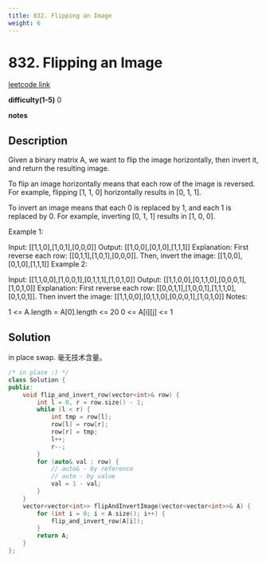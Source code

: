 ```yaml
---
title: 832. Flipping an Image
weight: 6
---
```

# 832. Flipping an Image
[leetcode link](https://leetcode.com/problems/flipping-an-image/)

**difficulty(1-5)** 
0

**notes**   


## Description
Given a binary matrix A, we want to flip the image horizontally, then invert it, and return the resulting image.

To flip an image horizontally means that each row of the image is reversed.  For example, flipping [1, 1, 0] horizontally results in [0, 1, 1].

To invert an image means that each 0 is replaced by 1, and each 1 is replaced by 0. For example, inverting [0, 1, 1] results in [1, 0, 0].

Example 1:

Input: [[1,1,0],[1,0,1],[0,0,0]]
Output: [[1,0,0],[0,1,0],[1,1,1]]
Explanation: First reverse each row: [[0,1,1],[1,0,1],[0,0,0]].
Then, invert the image: [[1,0,0],[0,1,0],[1,1,1]]
Example 2:

Input: [[1,1,0,0],[1,0,0,1],[0,1,1,1],[1,0,1,0]]
Output: [[1,1,0,0],[0,1,1,0],[0,0,0,1],[1,0,1,0]]
Explanation: First reverse each row: [[0,0,1,1],[1,0,0,1],[1,1,1,0],[0,1,0,1]].
Then invert the image: [[1,1,0,0],[0,1,1,0],[0,0,0,1],[1,0,1,0]]
Notes:

1 <= A.length = A[0].length <= 20
0 <= A[i][j] <= 1

## Solution
in place swap. 毫无技术含量。
```c++
/* in place :) */
class Solution {
public:
    void flip_and_invert_row(vector<int>& row) {
        int l = 0, r = row.size() - 1;
        while (l < r) {
            int tmp = row[l];
            row[l] = row[r];
            row[r] = tmp;
            l++;
            r--;
        }
        for (auto& val : row) { 
            // auto& - by reference
            // auto - by value
            val = 1 - val;
        }
    }
    vector<vector<int>> flipAndInvertImage(vector<vector<int>>& A) {
        for (int i = 0; i < A.size(); i++) {
            flip_and_invert_row(A[i]);
        }
        return A;        
    }
};
```
